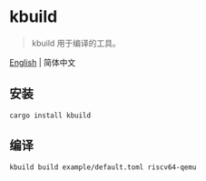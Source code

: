 # kbuild

> kbuild 用于编译的工具。

[English](README.md) | 简体中文

## 安装

```shell
cargo install kbuild
```

## 编译

```shell
kbuild build example/default.toml riscv64-qemu
```
